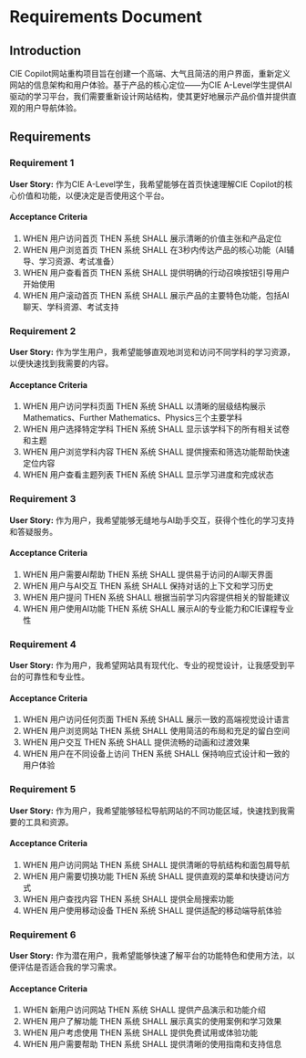 # Requirements Document

## Introduction

CIE Copilot网站重构项目旨在创建一个高端、大气且简洁的用户界面，重新定义网站的信息架构和用户体验。基于产品的核心定位——为CIE A-Level学生提供AI驱动的学习平台，我们需要重新设计网站结构，使其更好地展示产品价值并提供直观的用户导航体验。

## Requirements

### Requirement 1

**User Story:** 作为CIE A-Level学生，我希望能够在首页快速理解CIE Copilot的核心价值和功能，以便决定是否使用这个平台。

#### Acceptance Criteria

1. WHEN 用户访问首页 THEN 系统 SHALL 展示清晰的价值主张和产品定位
2. WHEN 用户浏览首页 THEN 系统 SHALL 在3秒内传达产品的核心功能（AI辅导、学习资源、考试准备）
3. WHEN 用户查看首页 THEN 系统 SHALL 提供明确的行动召唤按钮引导用户开始使用
4. WHEN 用户滚动首页 THEN 系统 SHALL 展示产品的主要特色功能，包括AI聊天、学科资源、考试支持

### Requirement 2

**User Story:** 作为学生用户，我希望能够直观地浏览和访问不同学科的学习资源，以便快速找到我需要的内容。

#### Acceptance Criteria

1. WHEN 用户访问学科页面 THEN 系统 SHALL 以清晰的层级结构展示Mathematics、Further Mathematics、Physics三个主要学科
2. WHEN 用户选择特定学科 THEN 系统 SHALL 显示该学科下的所有相关试卷和主题
3. WHEN 用户浏览学科内容 THEN 系统 SHALL 提供搜索和筛选功能帮助快速定位内容
4. WHEN 用户查看主题列表 THEN 系统 SHALL 显示学习进度和完成状态

### Requirement 3

**User Story:** 作为用户，我希望能够无缝地与AI助手交互，获得个性化的学习支持和答疑服务。

#### Acceptance Criteria

1. WHEN 用户需要AI帮助 THEN 系统 SHALL 提供易于访问的AI聊天界面
2. WHEN 用户与AI交互 THEN 系统 SHALL 保持对话的上下文和学习历史
3. WHEN 用户提问 THEN 系统 SHALL 根据当前学习内容提供相关的智能建议
4. WHEN 用户使用AI功能 THEN 系统 SHALL 展示AI的专业能力和CIE课程专业性

### Requirement 4

**User Story:** 作为用户，我希望网站具有现代化、专业的视觉设计，让我感受到平台的可靠性和专业性。

#### Acceptance Criteria

1. WHEN 用户访问任何页面 THEN 系统 SHALL 展示一致的高端视觉设计语言
2. WHEN 用户浏览网站 THEN 系统 SHALL 使用简洁的布局和充足的留白空间
3. WHEN 用户交互 THEN 系统 SHALL 提供流畅的动画和过渡效果
4. WHEN 用户在不同设备上访问 THEN 系统 SHALL 保持响应式设计和一致的用户体验

### Requirement 5

**User Story:** 作为用户，我希望能够轻松导航网站的不同功能区域，快速找到我需要的工具和资源。

#### Acceptance Criteria

1. WHEN 用户访问网站 THEN 系统 SHALL 提供清晰的导航结构和面包屑导航
2. WHEN 用户需要切换功能 THEN 系统 SHALL 提供直观的菜单和快捷访问方式
3. WHEN 用户查找内容 THEN 系统 SHALL 提供全局搜索功能
4. WHEN 用户使用移动设备 THEN 系统 SHALL 提供适配的移动端导航体验

### Requirement 6

**User Story:** 作为潜在用户，我希望能够快速了解平台的功能特色和使用方法，以便评估是否适合我的学习需求。

#### Acceptance Criteria

1. WHEN 新用户访问网站 THEN 系统 SHALL 提供产品演示和功能介绍
2. WHEN 用户了解功能 THEN 系统 SHALL 展示真实的使用案例和学习效果
3. WHEN 用户考虑使用 THEN 系统 SHALL 提供免费试用或体验功能
4. WHEN 用户需要帮助 THEN 系统 SHALL 提供清晰的使用指南和支持信息